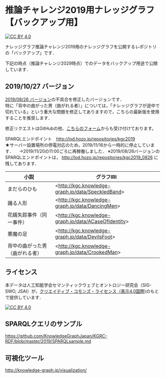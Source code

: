 # 推論チャレンジ2019用ナレッジグラフ【バックアップ用】

[![CC BY 4.0][cc-by-shield]][cc-by]

ナレッジグラフ推論チャレンジ2019用のナレッジグラフを公開するレポジトリの「バックアップ」です．  

下記の時点（推論チャレンジ2029時点）でのデータをバックアップ用途で公開しています．

## 2019/10/27 バージョン  
[2019/08/26 バージョン](https://github.com/KnowledgeGraphJapan/Challenge/tree/master/rdf/2019)の不具合を修正したバージョンです．  
特に「背中の曲がった男（曲がれる者）」については，「ナレッジグラフが途中で切れている」という重大な問題を修正してありますので，こちらの最新版を使用することを推奨します．
  
修正リクエストはGitHubの他、<a href="https://drive.google.com/open?id=1IqiOrPTSvHVBnbAkBJDo3mcWZ3AOHigXS0lWgL94ubQ">こちらのフォーム</a>からも受け付けております。  

SPARQLエンドポイント　http://lod.hozo.jp/repositories/kgc2019  
★サーバー設置場所の停電対応のため，2019/11/16から一時的に停止しています．
　→2019/11/20の11:00ごろに再稼働しました．
※2019/08/26バージョンのSPARQLエンドポイントは， http://lod.hozo.jp/repositories/kgc2019_0826 に残してあります．  
  
|小説|グラフIRI|
----|----
|まだらのひも|&lt;http://kgc.knowledge-graph.jp/data/SpeckledBand&gt;|
|踊る人形|&lt;http://kgc.knowledge-graph.jp/data/DancingMen&gt;|
|花婿失踪事件（同一事件）|&lt;http://kgc.knowledge-graph.jp/data/ACaseOfIdentity&gt;|
|悪魔の足|&lt;http://kgc.knowledge-graph.jp/data/DevilsFoot&gt;|
|背中の曲がった男（曲がれる者）|&lt;http://kgc.knowledge-graph.jp/data/CrookedMan&gt;|

## ライセンス
本データは人工知能学会セマンティックウェブとオントロジー研究会（SIG-SWO, JSAI）が，[クリエイティブ・コモンズ・ライセンス（表示4.0国際)](https://creativecommons.org/licenses/by/4.0/)のもとで提供しています．

[![CC BY 4.0][cc-by-image]][cc-by]

## SPARQLクエリのサンプル
https://github.com/KnowledgeGraphJapan/KGRC-RDF/blob/master/2019/SPARQLsample.md

## 可視化ツール
http://knowledge-graph.jp/visualization/

[cc-by]: http://creativecommons.org/licenses/by/4.0/
[cc-by-image]: https://i.creativecommons.org/l/by/4.0/88x31.png
[cc-by-shield]: https://img.shields.io/badge/License-CC%20BY%204.0-lightgrey.svg
